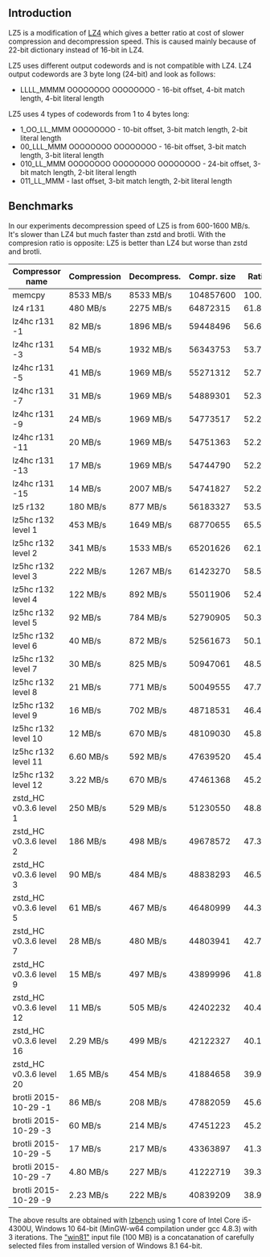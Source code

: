 Introduction
-------------------------

LZ5 is a modification of [LZ4] which gives a better ratio at cost of slower compression and decompression speed. 
This is caused mainly because of 22-bit dictionary instead of 16-bit in LZ4.

LZ5 uses different output codewords and is not compatible with LZ4. LZ4 output codewords are 3 byte long (24-bit) and look as follows:
- LLLL_MMMM OOOOOOOO OOOOOOOO - 16-bit offset, 4-bit match length, 4-bit literal length 

LZ5 uses 4 types of codewords from 1 to 4 bytes long:
- 1_OO_LL_MMM OOOOOOOO - 10-bit offset, 3-bit match length, 2-bit literal length
- 00_LLL_MMM OOOOOOOO OOOOOOOO - 16-bit offset, 3-bit match length, 3-bit literal length
- 010_LL_MMM OOOOOOOO OOOOOOOO OOOOOOOO - 24-bit offset, 3-bit match length, 2-bit literal length 
- 011_LL_MMM - last offset, 3-bit match length, 2-bit literal length

[LZ4]: https://github.com/Cyan4973/lz4

Benchmarks
-------------------------

In our experiments decompression speed of LZ5 is from 600-1600 MB/s. It's slower than LZ4 but much faster than zstd and brotli.
With the compresion ratio is opposite: LZ5 is better than LZ4 but worse than zstd and brotli.

| Compressor name             | Compression| Decompress.| Compr. size | Ratio |
| ---------------             | -----------| -----------| ----------- | ----- |
| memcpy                      |  8533 MB/s |  8533 MB/s |   104857600 |100.00 |
| lz4 r131                    |   480 MB/s |  2275 MB/s |    64872315 | 61.87 |
| lz4hc r131 -1               |    82 MB/s |  1896 MB/s |    59448496 | 56.69 |
| lz4hc r131 -3               |    54 MB/s |  1932 MB/s |    56343753 | 53.73 |
| lz4hc r131 -5               |    41 MB/s |  1969 MB/s |    55271312 | 52.71 |
| lz4hc r131 -7               |    31 MB/s |  1969 MB/s |    54889301 | 52.35 |
| lz4hc r131 -9               |    24 MB/s |  1969 MB/s |    54773517 | 52.24 |
| lz4hc r131 -11              |    20 MB/s |  1969 MB/s |    54751363 | 52.21 |
| lz4hc r131 -13              |    17 MB/s |  1969 MB/s |    54744790 | 52.21 |
| lz4hc r131 -15              |    14 MB/s |  2007 MB/s |    54741827 | 52.21 |
| lz5 r132                    |   180 MB/s |   877 MB/s |    56183327 | 53.58 |
| lz5hc r132 level 1          |   453 MB/s |  1649 MB/s |    68770655 | 65.58 |
| lz5hc r132 level 2          |   341 MB/s |  1533 MB/s |    65201626 | 62.18 |
| lz5hc r132 level 3          |   222 MB/s |  1267 MB/s |    61423270 | 58.58 |
| lz5hc r132 level 4          |   122 MB/s |   892 MB/s |    55011906 | 52.46 |
| lz5hc r132 level 5          |    92 MB/s |   784 MB/s |    52790905 | 50.35 |
| lz5hc r132 level 6          |    40 MB/s |   872 MB/s |    52561673 | 50.13 |
| lz5hc r132 level 7          |    30 MB/s |   825 MB/s |    50947061 | 48.59 |
| lz5hc r132 level 8          |    21 MB/s |   771 MB/s |    50049555 | 47.73 |
| lz5hc r132 level 9          |    16 MB/s |   702 MB/s |    48718531 | 46.46 |
| lz5hc r132 level 10         |    12 MB/s |   670 MB/s |    48109030 | 45.88 |
| lz5hc r132 level 11         |  6.60 MB/s |   592 MB/s |    47639520 | 45.43 |
| lz5hc r132 level 12         |  3.22 MB/s |   670 MB/s |    47461368 | 45.26 |
| zstd_HC v0.3.6 level 1      |   250 MB/s |   529 MB/s |    51230550 | 48.86 |
| zstd_HC v0.3.6 level 2      |   186 MB/s |   498 MB/s |    49678572 | 47.38 |
| zstd_HC v0.3.6 level 3      |    90 MB/s |   484 MB/s |    48838293 | 46.58 |
| zstd_HC v0.3.6 level 5      |    61 MB/s |   467 MB/s |    46480999 | 44.33 |
| zstd_HC v0.3.6 level 7      |    28 MB/s |   480 MB/s |    44803941 | 42.73 |
| zstd_HC v0.3.6 level 9      |    15 MB/s |   497 MB/s |    43899996 | 41.87 |
| zstd_HC v0.3.6 level 12     |    11 MB/s |   505 MB/s |    42402232 | 40.44 |
| zstd_HC v0.3.6 level 16     |  2.29 MB/s |   499 MB/s |    42122327 | 40.17 |
| zstd_HC v0.3.6 level 20     |  1.65 MB/s |   454 MB/s |    41884658 | 39.94 |
| brotli 2015-10-29 -1        |    86 MB/s |   208 MB/s |    47882059 | 45.66 |
| brotli 2015-10-29 -3        |    60 MB/s |   214 MB/s |    47451223 | 45.25 |
| brotli 2015-10-29 -5        |    17 MB/s |   217 MB/s |    43363897 | 41.36 |
| brotli 2015-10-29 -7        |  4.80 MB/s |   227 MB/s |    41222719 | 39.31 |
| brotli 2015-10-29 -9        |  2.23 MB/s |   222 MB/s |    40839209 | 38.95 |

The above results are obtained with [lzbench] using 1 core of Intel Core i5-4300U, Windows 10 64-bit (MinGW-w64 compilation under gcc 4.8.3) with 3 iterations. 
The ["win81"] input file (100 MB) is a concatanation of carefully selected files from installed version of Windows 8.1 64-bit. 

[lzbench]: https://github.com/inikep/lzbench
["win81"]: https://docs.google.com/uc?id=0BwX7dtyRLxThRzBwT0xkUy1TMFE&export=download
